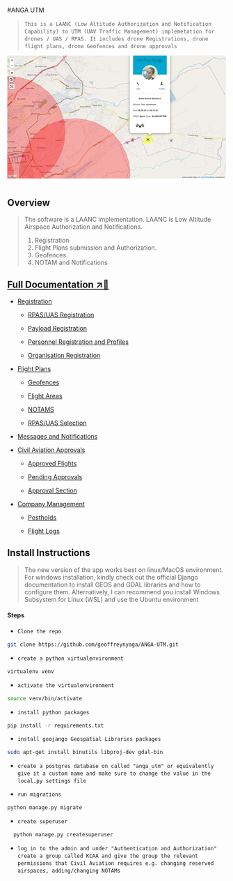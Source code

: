 #ANGA UTM

> `This is a LAANC (Low Altitude Authorization and Notification Capability) to UTM (UAV Traffic Management) implemetation for drones / UAS / RPAS. It includes drone Registrations, drone flight plans, drone Geofences and drone approvals`

![Anga UTM](screenshots/main.png)

## Overview

> The software is a LAANC implementation. LAANC is Low Altitude Airspace Authorization and Notifications.
>
> 1. Registration
> 2. Flight Plans submission and Authorization.
> 3. Geofences.
> 4. NOTAM and Notifications

## [Full Documentation ↗️🔗](https://competent-wescoff-227917.netlify.com/)

- [Registration](registration.md)


    - [RPAS/UAS Registration](registration.md#rpas-registration)

    - [Payload Registration](registration.md#payload-registration)

    - [Personnel Registration and Profiles](registration.md#personnel-registration-and-profiles)

    - [Organisation Registration](registration.md#organization-registration)

- [Flight Plans](flight-plans.md)


    - [Geofences](flight-plans.md#geofences)

    - [Flight Areas](flight-plans.md#flight-areas)

    - [NOTAMS](flight-plans.md#notams)

    - [RPAS/UAS Selection](flight-plans.md#rpasuas-selection)

- [Messages and Notifications](messages.md)
- [Civil Aviation Approvals](approvals.md)


    - [Approved Flights](approvals.md#requested-flight-approvals-list)

    - [Pending Approvals](approvals.md#requested-flight-details-page)

    - [Approval Section](approvals.md#approval-section)

- [Company Management](company.md)


    - [Postholds](company.md#my-postholds)

    - [Flight Logs](company.md#flight-logs)

## Install Instructions

> The new version of the app works best on linux/MacOS environment. For windows installation, kindly check out the official Django documentation to install GEOS and GDAL libraries and how to configure them. Alternatively, I can recommend you install Windows Subsystem for Linux (WSL) and use the Ubuntu environment

#### Steps

- `Clone the repo`

```bash
git clone https://github.com/geoffreynyaga/ANGA-UTM.git
```

- `create a python virtualenvironment`

```bash
virtualenv venv
```

- `activate the virtualenvironment`

```bash
source venv/bin/activate
```

- `install python packages`

```bash
pip install -r requirements.txt
```

- `install geojango Geospatial Libraries packages`

```bash
sudo apt-get install binutils libproj-dev gdal-bin
```

- `create a postgres database on called "anga_utm" or equivalently give it a custom name and make sure to change the value in the local.py settings file`

- `run migrations`

```bash
python manage.py migrate
```

- `create superuser`

```bash
  python manage.py createsuperuser
```

- `log in to the admin and under "Authentication and Authorization" create a group called KCAA and give the group the relevant permissions that Civil Aviation requires e.g. changing reserved airspaces, adding/changing NOTAMs`
